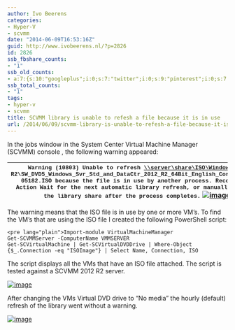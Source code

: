 ```yaml
---
author: Ivo Beerens
categories:
- Hyper-V
- scvmm
date: "2014-06-09T16:53:16Z"
guid: http://www.ivobeerens.nl/?p=2826
id: 2826
ssb_fbshare_counts:
- "1"
ssb_old_counts:
- a:7:{s:10:"googleplus";i:0;s:7:"twitter";i:0;s:9:"pinterest";i:0;s:7:"fbshare";i:1;s:8:"linkedin";i:0;s:6:"reddit";i:0;s:6:"tumblr";i:0;}
ssb_total_counts:
- "1"
tags:
- hyper-v
- scvmm
title: SCVMM library is unable to refesh a file because it is in use
url: /2014/06/09/scvmm-library-is-unable-to-refesh-a-file-because-it-is-in-use/
---
```


In the jobs window in the System Center Virtual Machine Manager (SCVMM) console , the following warning appeared:

| <font face="Courier New" size="2">Warning (10803)    Unable to refresh </font>[](file://\\server\share\ISO\Windows2012)[<font face="Courier New" size="2">\\\\server\\share\\ISO\\Windows2012</font>](file://\\server\share\ISO\Windows2012 R2\SW_DVD5_Windows_Svr_Std_and_DataCtr_2012_R2_64Bit_English_Core_MLF_X19-05182.ISO)<font size="2"><font face="Courier New"> R2\\SW\_DVD5\_Windows\_Svr\_Std\_and\_DataCtr\_2012\_R2\_64Bit\_English\_Core\_MLF\_X19-05182.ISO because the file is in use by another process. </font></font>  <font face="Courier New" size="2">Recommended Action    Wait for the next automatic library refresh, or manually refresh the library share after the process completes.</font>  [![image](http://localhost/wp-content/uploads/2014/06/image_thumb.png "image")](http://localhost/wp-content/uploads/2014/06/image.png) |
|---|

The warning means that the ISO file is in use by one or more VM’s. To find the VM’s that are using the ISO file I created the following PowerShell script:

```
<pre lang="plain">Import-module VirtualMachineManager
Get-SCVMMServer -ComputerName VMMSERVER
Get-SCVirtualMachine | Get-SCVirtualDVDDrive | Where-Object {$_.Connection -eq "ISOImage"} | Select Name, Connection, ISO
```

The script displays all the VMs that have an ISO file attached. The script is tested against a SCVMM 2012 R2 server.

[![image](http://localhost/wp-content/uploads/2014/06/image_thumb1.png "image")](http://localhost/wp-content/uploads/2014/06/image1.png)

After changing the VMs Virtual DVD drive to “No media” the hourly (default) refresh of the library went without a warning.

[![image](http://localhost/wp-content/uploads/2014/06/image_thumb2.png "image")](http://localhost/wp-content/uploads/2014/06/image2.png)
